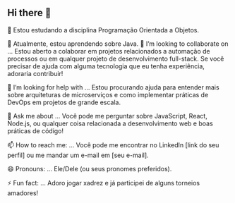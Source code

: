 ## Hi there 👋
 
🔭 Estou estudando a disciplina Programação Orientada a Objetos.

🌱
Atualmente, estou aprendendo sobre  Java. 
👯 I’m looking to collaborate on ...
Estou aberto a colaborar em projetos relacionados a automação de processos ou em qualquer projeto de desenvolvimento full-stack. Se você precisar de ajuda com alguma tecnologia que eu tenha experiência, adoraria contribuir!

🤔 I’m looking for help with ...
Estou procurando ajuda para entender mais sobre arquiteturas de microserviços e como implementar práticas de DevOps em projetos de grande escala.

💬 Ask me about ...
Você pode me perguntar sobre JavaScript, React, Node.js, ou qualquer coisa relacionada a desenvolvimento web e boas práticas de código!

📫 How to reach me: ...
Você pode me encontrar no LinkedIn [link do seu perfil] ou me mandar um e-mail em [seu e-mail].

😄 Pronouns: ...
Ele/Dele (ou seus pronomes preferidos).

⚡ Fun fact: ...
Adoro jogar xadrez e já participei de alguns torneios amadores!
